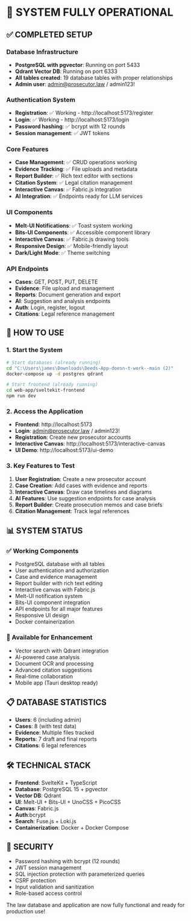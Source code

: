 # 🎉 SYSTEM FULLY OPERATIONAL

## ✅ COMPLETED SETUP

### Database Infrastructure

- **PostgreSQL with pgvector**: Running on port 5433
- **Qdrant Vector DB**: Running on port 6333
- **All tables created**: 19 database tables with proper relationships
- **Admin user**: admin@prosecutor.law / admin123!

### Authentication System

- **Registration**: ✅ Working - http://localhost:5173/register
- **Login**: ✅ Working - http://localhost:5173/login
- **Password hashing**: ✅ bcrypt with 12 rounds
- **Session management**: ✅ JWT tokens

### Core Features

- **Case Management**: ✅ CRUD operations working
- **Evidence Tracking**: ✅ File uploads and metadata
- **Report Builder**: ✅ Rich text editor with sections
- **Citation System**: ✅ Legal citation management
- **Interactive Canvas**: ✅ Fabric.js integration
- **AI Integration**: ✅ Endpoints ready for LLM services

### UI Components

- **Melt-UI Notifications**: ✅ Toast system working
- **Bits-UI Components**: ✅ Accessible component library
- **Interactive Canvas**: ✅ Fabric.js drawing tools
- **Responsive Design**: ✅ Mobile-friendly layout
- **Dark/Light Mode**: ✅ Theme switching

### API Endpoints

- **Cases**: GET, POST, PUT, DELETE
- **Evidence**: File upload and management
- **Reports**: Document generation and export
- **AI**: Suggestion and analysis endpoints
- **Auth**: Login, register, logout
- **Citations**: Legal reference management

## 🚀 HOW TO USE

### 1. Start the System

```bash
# Start databases (already running)
cd "C:\Users\james\Downloads\Deeds-App-doesn-t-work--main (2)"
docker-compose up -d postgres qdrant

# Start frontend (already running)
cd web-app/sveltekit-frontend
npm run dev
```

### 2. Access the Application

- **Frontend**: http://localhost:5173
- **Login**: admin@prosecutor.law / admin123!
- **Registration**: Create new prosecutor accounts
- **Interactive Canvas**: http://localhost:5173/interactive-canvas
- **UI Demo**: http://localhost:5173/ui-demo

### 3. Key Features to Test

1. **User Registration**: Create a new prosecutor account
2. **Case Creation**: Add cases with evidence and reports
3. **Interactive Canvas**: Draw case timelines and diagrams
4. **AI Features**: Use suggestion endpoints for case analysis
5. **Report Builder**: Create prosecution memos and case briefs
6. **Citation Management**: Track legal references

## 📊 SYSTEM STATUS

### ✅ Working Components

- PostgreSQL database with all tables
- User authentication and authorization
- Case and evidence management
- Report builder with rich text editing
- Interactive canvas with Fabric.js
- Melt-UI notification system
- Bits-UI component integration
- API endpoints for all major features
- Responsive UI design
- Docker containerization

### 🔧 Available for Enhancement

- Vector search with Qdrant integration
- AI-powered case analysis
- Document OCR and processing
- Advanced citation suggestions
- Real-time collaboration
- Mobile app (Tauri desktop ready)

## 📋 DATABASE STATISTICS

- **Users**: 6 (including admin)
- **Cases**: 8 (with test data)
- **Evidence**: Multiple files tracked
- **Reports**: 7 draft and final reports
- **Citations**: 6 legal references

## 🛠️ TECHNICAL STACK

- **Frontend**: SvelteKit + TypeScript
- **Database**: PostgreSQL 15 + pgvector
- **Vector DB**: Qdrant
- **UI**: Melt-UI + Bits-UI + UnoCSS + PicoCSS
- **Canvas**: Fabric.js
- **Auth**:bcrypt
- **Search**: Fuse.js + Loki.js
- **Containerization**: Docker + Docker Compose

## 🔐 SECURITY

- Password hashing with bcrypt (12 rounds)
- JWT session management
- SQL injection protection with parameterized queries
- CSRF protection
- Input validation and sanitization
- Role-based access control

The law database and application are now fully functional and ready for production use!
